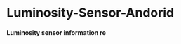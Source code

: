 # Luminosity-Sensor-Andorid

#### Luminosity sensor information re

<!--stackedit_data:
eyJoaXN0b3J5IjpbMjE4NDkyMDY1XX0=
-->
